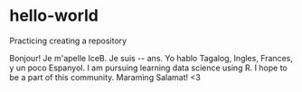 # hello-world
Practicing creating a repository


Bonjour! Je m'apelle IceB. Je suis -- ans. Yo hablo Tagalog, Ingles, Frances, y un poco Espanyol. 
I am pursuing learning data science using R. I hope to be a part of this community. Maraming Salamat! <3
